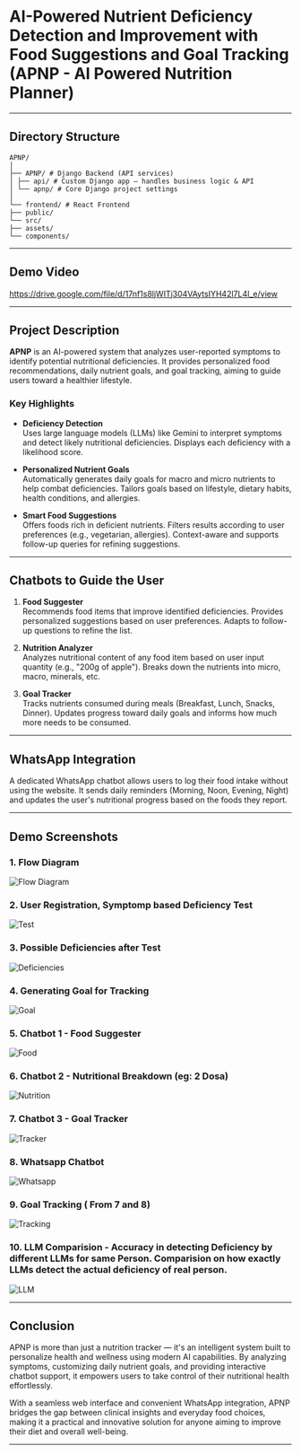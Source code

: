 # AI-Powered Nutrient Deficiency Detection and Improvement with Food Suggestions and Goal Tracking (APNP - AI Powered Nutrition Planner)


---

## Directory Structure

```
APNP/
│
├── APNP/ # Django Backend (API services)
│ ├── api/ # Custom Django app – handles business logic & API
│ └── apnp/ # Core Django project settings
│
└── frontend/ # React Frontend
├── public/
└── src/
├── assets/
└── components/
```
---

## Demo Video

https://drive.google.com/file/d/17nf1s8ljWITj304VAytsIYH42l7L4I_e/view

---

## Project Description

**APNP** is an AI-powered system that analyzes user-reported symptoms to identify potential nutritional deficiencies. It provides personalized food recommendations, daily nutrient goals, and goal tracking, aiming to guide users toward a healthier lifestyle.

### Key Highlights

- **Deficiency Detection**  
  Uses large language models (LLMs) like Gemini to interpret symptoms and detect likely nutritional deficiencies. Displays each deficiency with a likelihood score.

- **Personalized Nutrient Goals**  
  Automatically generates daily goals for macro and micro nutrients to help combat deficiencies. Tailors goals based on lifestyle, dietary habits, health conditions, and allergies.

- **Smart Food Suggestions**  
  Offers foods rich in deficient nutrients. Filters results according to user preferences (e.g., vegetarian, allergies). Context-aware and supports follow-up queries for refining suggestions.

---

## Chatbots to Guide the User

1. **Food Suggester**  
   Recommends food items that improve identified deficiencies. Provides personalized suggestions based on user preferences. Adapts to follow-up questions to refine the list.

2. **Nutrition Analyzer**  
   Analyzes nutritional content of any food item based on user input quantity (e.g., "200g of apple"). Breaks down the nutrients into micro, macro, minerals, etc.

3. **Goal Tracker**  
   Tracks nutrients consumed during meals (Breakfast, Lunch, Snacks, Dinner). Updates progress toward daily goals and informs how much more needs to be consumed.

---

## WhatsApp Integration

A dedicated WhatsApp chatbot allows users to log their food intake without using the website. It sends daily reminders (Morning, Noon, Evening, Night) and updates the user's nutritional progress based on the foods they report.

---

## Demo Screenshots

### 1. Flow Diagram
![Flow Diagram](./screenshots/Picture1.png)

### 2. User Registration, Symptomp based Deficiency Test
![Test](./screenshots/Picture2.jpg)

### 3. Possible Deficiencies after Test
![Deficiencies](./screenshots/Picture3.jpg)

### 4. Generating Goal for Tracking
![Goal](./screenshots/Picture4.jpg)

### 5. Chatbot 1 - Food Suggester
![Food](./screenshots/Picture5.jpg)

### 6. Chatbot 2 - Nutritional Breakdown (eg: 2 Dosa)
![Nutrition](./screenshots/Picture6.png)

### 7. Chatbot 3 - Goal Tracker
![Tracker](./screenshots/Picture7.jpg)

### 8. Whatsapp Chatbot
![Whatsapp](./screenshots/Picture8.jpg)

### 9. Goal Tracking ( From 7 and 8)
![Tracking](./screenshots/Picture9.png)

### 10. LLM Comparision - Accuracy in detecting Deficiency by different LLMs for same Person. Comparision on how exactly LLMs detect the actual deficiency of real person.
![LLM](./screenshots/Picture10.png)

---

## Conclusion

APNP is more than just a nutrition tracker — it's an intelligent system built to personalize health and wellness using modern AI capabilities. By analyzing symptoms, customizing daily nutrient goals, and providing interactive chatbot support, it empowers users to take control of their nutritional health effortlessly.

With a seamless web interface and convenient WhatsApp integration, APNP bridges the gap between clinical insights and everyday food choices, making it a practical and innovative solution for anyone aiming to improve their diet and overall well-being.

---
